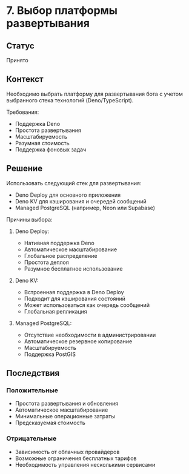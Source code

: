 # 7. Выбор платформы развертывания

## Статус

Принято

## Контекст

Необходимо выбрать платформу для развертывания бота с учетом выбранного стека технологий (Deno/TypeScript).

Требования:
- Поддержка Deno
- Простота развертывания
- Масштабируемость
- Разумная стоимость
- Поддержка фоновых задач

## Решение

Использовать следующий стек для развертывания:
- Deno Deploy для основного приложения
- Deno KV для кэширования и очередей сообщений
- Managed PostgreSQL (например, Neon или Supabase)

Причины выбора:
1. Deno Deploy:
   - Нативная поддержка Deno
   - Автоматическое масштабирование
   - Глобальное распределение
   - Простота деплоя
   - Разумное бесплатное использование

2. Deno KV:
   - Встроенная поддержка в Deno Deploy
   - Подходит для кэширования состояний
   - Может использоваться как очередь сообщений
   - Глобальная репликация

3. Managed PostgreSQL:
   - Отсутствие необходимости в администрировании
   - Автоматическое резервное копирование
   - Масштабируемость
   - Поддержка PostGIS

## Последствия

### Положительные
- Простота развертывания и обновления
- Автоматическое масштабирование
- Минимальные операционные затраты
- Предсказуемая стоимость

### Отрицательные
- Зависимость от облачных провайдеров
- Возможные ограничения бесплатных тарифов
- Необходимость управления несколькими сервисами
